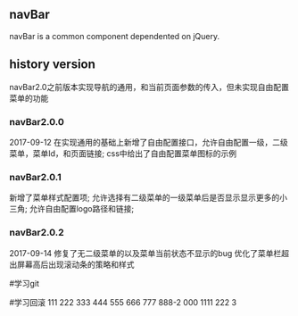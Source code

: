 ## navBar

navBar is a common component dependented on jQuery.

## history version

navBar2.0之前版本实现导航的通用，和当前页面参数的传入，但未实现自由配置菜单的功能

### navBar2.0.0
2017-09-12
在实现通用的基础上新增了自由配置接口，允许自由配置一级，二级菜单，菜单Id，和页面链接;
css中给出了自由配置菜单图标的示例

### navBar2.0.1
新增了菜单样式配置项;
允许选择有二级菜单的一级菜单后是否显示显示更多的小三角;
允许自由配置logo路径和链接;

### navBar2.0.2
2017-09-14
修复了无二级菜单的以及菜单当前状态不显示的bug
优化了菜单栏超出屏幕高后出现滚动条的策略和样式

#学习git

#学习回滚
111
222
333
444
555
666
777
888-2
000
1111
222
3
